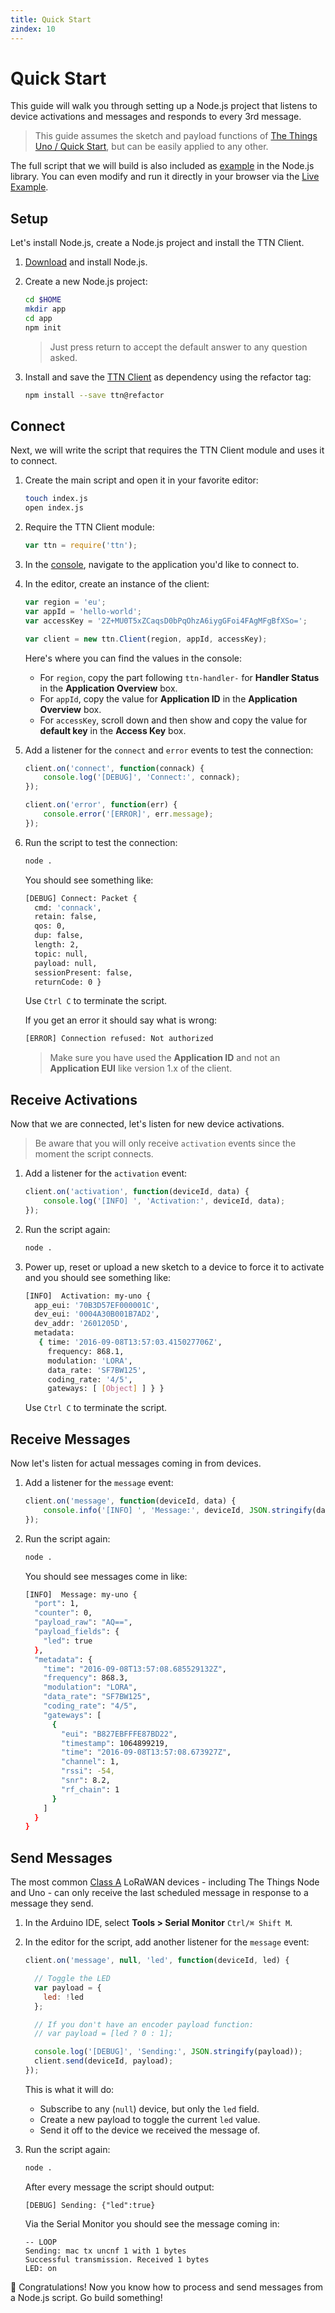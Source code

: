```yaml
---
title: Quick Start
zindex: 10
---
```


# Quick Start

This guide will walk you through setting up a Node.js project that listens to device activations and messages and responds to every 3rd message.

> This guide assumes the sketch and payload functions of [The Things Uno / Quick Start](../../devices/uno/quick-start.md), but can be easily applied to any other.

The full script that we will build is also included as [example](https://github.com/TheThingsNetwork/node-app-lib/blob/master/src/example.js) in the Node.js library. You can even modify and run it directly in your browser via the [Live Example](live.md).

## Setup
Let's install Node.js, create a Node.js project and install the TTN Client.

1.  [Download](https://nodejs.org/en/download/) and install Node.js.
2.  Create a new Node.js project:

    ```bash
    cd $HOME
    mkdir app
    cd app
    npm init
    ```

    > Just press return to accept the default answer to any question asked.

3.  Install and save the [TTN Client](https://www.npmjs.com/package/ttn) as dependency using the refactor tag:

    ```bash
    npm install --save ttn@refactor
    ```

## Connect
Next, we will write the script that requires the TTN Client module and uses it to connect.

1.  Create the main script and open it in your favorite editor:

    ```bash
    touch index.js
    open index.js
    ```

2.  Require the TTN Client module:

    ```js
    var ttn = require('ttn');
    ```

3.  In the [console](https://preview.console.thethingsnetwork.org/applications), navigate to the application you'd like to connect to.

5.  In the editor, create an instance of the client:

    ```js 
    var region = 'eu';
    var appId = 'hello-world';
    var accessKey = '2Z+MU0T5xZCaqsD0bPqOhzA6iygGFoi4FAgMFgBfXSo=';
    
    var client = new ttn.Client(region, appId, accessKey);
    ```

    Here's where you can find the values in the console:
    
    * For `region`, copy the part following `ttn-handler-` for **Handler Status** in the **Application Overview** box.
    * For `appId`, copy the value for **Application ID** in the **Application Overview** box.
    * For `accessKey`, scroll down and then show and copy the value for **default key** in the **Access Key** box.

6.  Add a listener for the `connect` and `error` events to test the connection:

    ```js 
    client.on('connect', function(connack) {
        console.log('[DEBUG]', 'Connect:', connack);
    });
    
    client.on('error', function(err) {
        console.error('[ERROR]', err.message);
    });
    ```
 
7.  Run the script to test the connection:

    ```bash
    node .
    ```

    You should see something like:

    ```bash
    [DEBUG] Connect: Packet {
      cmd: 'connack',
      retain: false,
      qos: 0,
      dup: false,
      length: 2,
      topic: null,
      payload: null,
      sessionPresent: false,
      returnCode: 0 }
    ```

    Use `Ctrl C` to terminate the script.

    If you get an error it should say what is wrong:

    ```bash
    [ERROR] Connection refused: Not authorized
    ```

    > Make sure you have used the **Application ID** and not an **Application EUI** like version 1.x of the client.

## Receive Activations
Now that we are connected, let's listen for new device activations.

> Be aware that you will only receive `activation` events since the moment the script connects.

1.  Add a listener for the `activation` event:

    ```js
    client.on('activation', function(deviceId, data) {
        console.log('[INFO] ', 'Activation:', deviceId, data);
    });
    ```

2.  Run the script again:

    ```bash
    node .
    ```

3.  Power up, reset or upload a new sketch to a device to force it to activate and you should see something like:

    ```bash
    [INFO]  Activation: my-uno {
      app_eui: '70B3D57EF000001C',
      dev_eui: '0004A30B001B7AD2',
      dev_addr: '2601205D',
      metadata:
       { time: '2016-09-08T13:57:03.415027706Z',
         frequency: 868.1,
         modulation: 'LORA',
         data_rate: 'SF7BW125',
         coding_rate: '4/5',
         gateways: [ [Object] ] } }
    ```

    Use `Ctrl C` to terminate the script.    

## Receive Messages
Now let's listen for actual messages coming in from devices.

1.  Add a listener for the `message` event:

    ```js
    client.on('message', function(deviceId, data) {
        console.info('[INFO] ', 'Message:', deviceId, JSON.stringify(data, null, 2));
    });
    ```

2.  Run the script again:

    ```bash
    node .
    ```

    You should see messages come in like:

    ```bash
    [INFO]  Message: my-uno {
      "port": 1,
      "counter": 0,
      "payload_raw": "AQ==",
      "payload_fields": {
        "led": true
      },
      "metadata": {
        "time": "2016-09-08T13:57:08.685529132Z",
        "frequency": 868.3,
        "modulation": "LORA",
        "data_rate": "SF7BW125",
        "coding_rate": "4/5",
        "gateways": [
          {
            "eui": "B827EBFFFE87BD22",
            "timestamp": 1064899219,
            "time": "2016-09-08T13:57:08.673927Z",
            "channel": 1,
            "rssi": -54,
            "snr": 8.2,
            "rf_chain": 1
          }
        ]
      }
    }
    ```

## Send Messages
The most common [Class A](https://www.lora-alliance.org/What-Is-LoRa/Technology) LoRaWAN devices - including The Things Node and Uno - can only receive the last scheduled message in response to a message they send.

1.  In the Arduino IDE, select **Tools > Serial Monitor** `Ctrl/⌘ Shift M`.

2.  In the editor for the script, add another listener for the `message` event:

    ```js
    client.on('message', null, 'led', function(deviceId, led) {
    
      // Toggle the LED
      var payload = {
        led: !led
      };
    
      // If you don't have an encoder payload function:
      // var payload = [led ? 0 : 1];
    
      console.log('[DEBUG]', 'Sending:', JSON.stringify(payload));
      client.send(deviceId, payload);
    });
    ```
    
    This is what it will do:
    
    * Subscribe to any (`null`) device, but only the `led` field.
    * Create a new payload to toggle the current `led` value.
    * Send it off to the device we received the message of.

4.  Run the script again:

    ```bash
    node .
    ```

    After every message the script should output:

    ```
    [DEBUG] Sending: {"led":true}
    ```

    Via the Serial Monitor you should see the message coming in:

    ```
    -- LOOP
    Sending: mac tx uncnf 1 with 1 bytes
    Successful transmission. Received 1 bytes
    LED: on
    ```

🎉 Congratulations! Now you know how to process and send messages from a Node.js script. Go build something!

